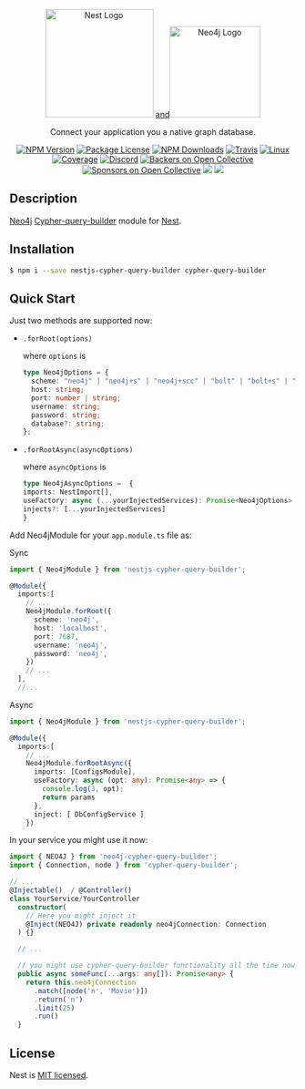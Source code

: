 <p align="center">
  <a href="http://nestjs.com/" target="blank"><img src="https://nestjs.com/img/logo_text.svg" width="190" alt="Nest Logo" /></a>
  <a href="https://neo4j.com/" target="blank"><span>and</span><img src="https://dist.neo4j.com/wp-content/uploads/neo4j_logo-325x150-226x100.png" width="160" alt="Neo4j Logo" /></a>
</p>

[travis-image]: https://api.travis-ci.org/nestjs/nest.svg?branch=master
[travis-url]: https://travis-ci.org/nestjs/nest
[linux-image]: https://img.shields.io/travis/nestjs/nest/master.svg?label=linux
[linux-url]: https://travis-ci.org/nestjs/nest

  <p align="center">Connect your application you a native graph database.</p>
    <p align="center">
<a href="https://www.npmjs.com/~nestjscore"><img src="https://img.shields.io/npm/v/@nestjs/core.svg" alt="NPM Version" /></a>
<a href="https://www.npmjs.com/~nestjscore"><img src="https://img.shields.io/npm/l/@nestjs/core.svg" alt="Package License" /></a>
<a href="https://www.npmjs.com/~nestjscore"><img src="https://img.shields.io/npm/dm/@nestjs/core.svg" alt="NPM Downloads" /></a>
<a href="https://travis-ci.org/nestjs/nest"><img src="https://api.travis-ci.org/nestjs/nest.svg?branch=master" alt="Travis" /></a>
<a href="https://travis-ci.org/nestjs/nest"><img src="https://img.shields.io/travis/nestjs/nest/master.svg?label=linux" alt="Linux" /></a>
<a href="https://coveralls.io/github/nestjs/nest?branch=master"><img src="https://coveralls.io/repos/github/nestjs/nest/badge.svg?branch=master#5" alt="Coverage" /></a>
<a href="https://discord.gg/G7Qnnhy" target="_blank"><img src="https://img.shields.io/badge/discord-online-brightgreen.svg" alt="Discord"/></a>
<a href="https://opencollective.com/nest#backer"><img src="https://opencollective.com/nest/backers/badge.svg" alt="Backers on Open Collective" /></a>
<a href="https://opencollective.com/nest#sponsor"><img src="https://opencollective.com/nest/sponsors/badge.svg" alt="Sponsors on Open Collective" /></a>
  <a href="https://paypal.me/kamilmysliwiec"><img src="https://img.shields.io/badge/Donate-PayPal-dc3d53.svg"/></a>
  <a href="https://twitter.com/nestframework"><img src="https://img.shields.io/twitter/follow/nestframework.svg?style=social&label=Follow"></a>
</p>
  <!--[![Backers on Open Collective](https://opencollective.com/nest/backers/badge.svg)](https://opencollective.com/nest#backer)
  [![Sponsors on Open Collective](https://opencollective.com/nest/sponsors/badge.svg)](https://opencollective.com/nest#sponsor)-->

## Description

[Neo4j](https://neo4j.com/) [Cypher-query-builder](https://github.com/jamesfer/cypher-query-builder) module for [Nest](https://github.com/nestjs/nest).

## Installation

```bash
$ npm i --save nestjs-cypher-query-builder cypher-query-builder
```

## Quick Start

Just two methods are supported now:

- `.forRoot(options)`

  where `options` is

  ```ts
  type Neo4jOptions = {
    scheme: "neo4j" | "neo4j+s" | "neo4j+scc" | "bolt" | "bolt+s" | "bolt+scc";
    host: string;
    port: number | string;
    username: string;
    password: string;
    database?: string;
  };
  ```

- `.forRootAsync(asyncOptions)`

  where `asyncOptions` is

  ```ts
  type Neo4jAsyncOptions =  {
  imports: NestImport[],
  useFactory: async (...yourInjectedServices): Promise<Neo4jOptions> {},
  injects?: [...yourInjectedServices]
  }
  ```

Add Neo4jModule for your `app.module.ts` file as:

Sync

```ts
import { Neo4jModule } from 'nestjs-cypher-query-builder';

@Module({
  imports:[
    // ...
    Neo4jModule.forRoot({
      scheme: 'neo4j',
      host: 'localhost',
      port: 7687,
      username: 'neo4j',
      password: 'neo4j',
    })
    // ...
  ],
  //...
```

Async

```ts
import { Neo4jModule } from 'nestjs-cypher-query-builder';

@Module({
  imports:[
    // ...
    Neo4jModule.forRootAsync({
      imports: [ConfigsModule],
      useFactory: async (opt: any): Promise<any> => {
        console.log(3, opt);
        return params
      },
      inject: [ DbConfigService ]
    })
```

In your service you might use it now:

```ts
import { NEO4J } from 'neo4j-cypher-query-builder';
import { Connection, node } from 'cypher-query-builder';

// ...
@Injectable()  / @Controller()
class YourService/YourController
  constructor(
    // Here you might inject it
    @Inject(NEO4J) private readonly neo4jConnection: Connection
  ) {}

  // ...

  // you might use cypher-query-builder functionality all the time now
  public async someFunc(...args: any[]): Promise<any> {
    return this.neo4jConnection
      .match([node('n', 'Movie')])
      .return('n')
      .limit(25)
      .run()
  }
```

## License

Nest is [MIT licensed](LICENSE).
